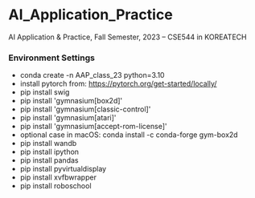 # AI_Application_Practice
AI Application &amp; Practice, Fall Semester, 2023 – CSE544 in KOREATECH

### Environment Settings
- conda create -n AAP_class_23 python=3.10
- install pytorch from: https://pytorch.org/get-started/locally/
- pip install swig
- pip install 'gymnasium[box2d]'
- pip install 'gymnasium[classic-control]'
- pip install 'gymnasium[atari]'
- pip install 'gymnasium[accept-rom-license]'
- optional case in macOS: conda install -c conda-forge gym-box2d
- pip install wandb
- pip install ipython
- pip install pandas
- pip install pyvirtualdisplay
- pip install xvfbwrapper
- pip install roboschool
